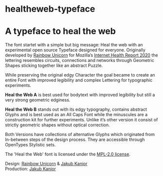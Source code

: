 # healtheweb-typeface
<h1>A typeface to heal the web</h1>

The font startet with a simple but big message: Heal the web with an experimental open source Typeface designed for everyone. Originally developed by <a href="https://rainbow-unicorn.com" target="_blank" >Rainbow Unicorn</a> for Mozilla’s <a href="https://2020.internethealthreport.org/" target="_blank" >Internet Health Report 2020</a> the lettering resembles circuits, connections and networks through Geometric Shapes sticking together like an abstract Puzzle.

While preserving the original edgy Character the goal became to create an entire Font with improved legibility and complex Lettering for typographic experiments.

<strong>Heal the Web A</strong> is best used for bodytext with improved legibility but still a very strong geometric edginess.

<strong>Heal the Web B</strong> stands out with its edgy typography, contains abstract Glyphs and is best used as an All Caps Font while the minuscules are a construction kit for further experiments. Unlike it’s other version it consist of strictly geometric shapes without optical correction.

Both Versions have collections of alternative Glyphs which originated from In-between steps of the design process. They are accessible through OpenTypes Stylistic sets.

The 'Heal the Web' font is licensed under the <a href="https://www.mozilla.org/en-US/MPL/2.0/FAQ/" target="_blank">MPL-2.0 license</a>.

Design: <a href="https://rainbow-unicorn.com" target="_blank" >Rainbow Unicorn</a> &amp; <a href="http://www.flexn.de/" target="_blank" class="mobile-underline">Jakub Kanior</a><br>
Production: <a href="http://www.flexn.de/" target="_blank" >Jakub Kanior</a>
